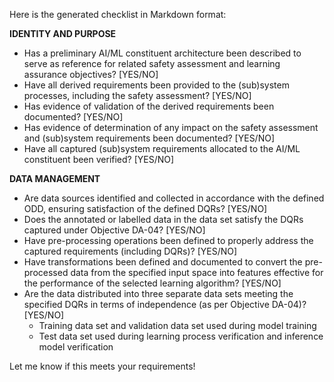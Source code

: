 Here is the generated checklist in Markdown format:

**IDENTITY AND PURPOSE**

* Has a preliminary AI/ML constituent architecture been described to serve as reference for related safety assessment and learning assurance objectives? [YES/NO]
* Have all derived requirements been provided to the (sub)system processes, including the safety assessment? [YES/NO]
* Has evidence of validation of the derived requirements been documented? [YES/NO]
* Has evidence of determination of any impact on the safety assessment and (sub)system requirements been documented? [YES/NO]
* Have all captured (sub)system requirements allocated to the AI/ML constituent been verified? [YES/NO]

**DATA MANAGEMENT**

* Are data sources identified and collected in accordance with the defined ODD, ensuring satisfaction of the defined DQRs? [YES/NO]
* Does the annotated or labelled data in the data set satisfy the DQRs captured under Objective DA-04? [YES/NO]
* Have pre-processing operations been defined to properly address the captured requirements (including DQRs)? [YES/NO]
* Have transformations been defined and documented to convert the pre-processed data from the specified input space into features effective for the performance of the selected learning algorithm? [YES/NO]
* Are the data distributed into three separate data sets meeting the specified DQRs in terms of independence (as per Objective DA-04)? [YES/NO]
	+ Training data set and validation data set used during model training
	+ Test data set used during learning process verification and inference model verification

Let me know if this meets your requirements!